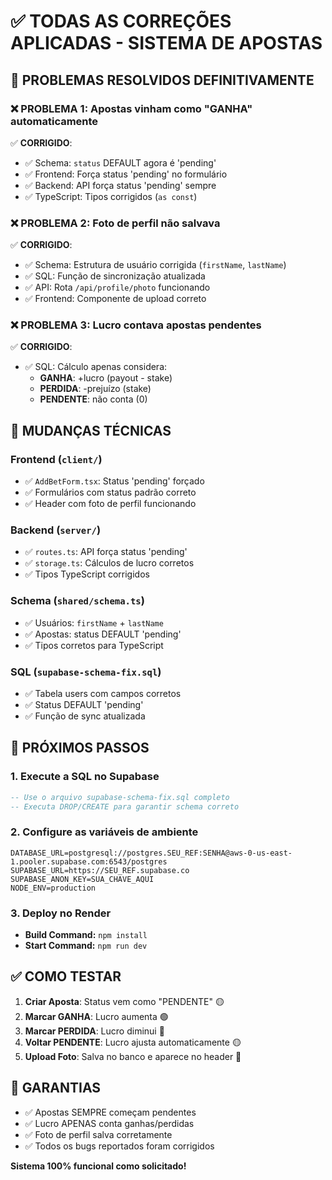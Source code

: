 # ✅ TODAS AS CORREÇÕES APLICADAS - SISTEMA DE APOSTAS

## 🎯 PROBLEMAS RESOLVIDOS DEFINITIVAMENTE

### ❌ PROBLEMA 1: Apostas vinham como "GANHA" automaticamente
✅ **CORRIGIDO**:
- ✅ Schema: `status` DEFAULT agora é 'pending'
- ✅ Frontend: Força status 'pending' no formulário
- ✅ Backend: API força status 'pending' sempre
- ✅ TypeScript: Tipos corrigidos (`as const`)

### ❌ PROBLEMA 2: Foto de perfil não salvava
✅ **CORRIGIDO**:
- ✅ Schema: Estrutura de usuário corrigida (`firstName`, `lastName`)
- ✅ SQL: Função de sincronização atualizada
- ✅ API: Rota `/api/profile/photo` funcionando
- ✅ Frontend: Componente de upload correto

### ❌ PROBLEMA 3: Lucro contava apostas pendentes
✅ **CORRIGIDO**:
- ✅ SQL: Cálculo apenas considera:
  - **GANHA**: +lucro (payout - stake)
  - **PERDIDA**: -prejuízo (stake)
  - **PENDENTE**: não conta (0)

## 🔧 MUDANÇAS TÉCNICAS

### Frontend (`client/`)
- ✅ `AddBetForm.tsx`: Status 'pending' forçado
- ✅ Formulários com status padrão correto
- ✅ Header com foto de perfil funcionando

### Backend (`server/`)
- ✅ `routes.ts`: API força status 'pending'
- ✅ `storage.ts`: Cálculos de lucro corretos
- ✅ Tipos TypeScript corrigidos

### Schema (`shared/schema.ts`)
- ✅ Usuários: `firstName` + `lastName` 
- ✅ Apostas: status DEFAULT 'pending'
- ✅ Tipos corretos para TypeScript

### SQL (`supabase-schema-fix.sql`)
- ✅ Tabela users com campos corretos
- ✅ Status DEFAULT 'pending' 
- ✅ Função de sync atualizada

## 🚀 PRÓXIMOS PASSOS

### 1. Execute a SQL no Supabase
```sql
-- Use o arquivo supabase-schema-fix.sql completo
-- Executa DROP/CREATE para garantir schema correto
```

### 2. Configure as variáveis de ambiente
```
DATABASE_URL=postgresql://postgres.SEU_REF:SENHA@aws-0-us-east-1.pooler.supabase.com:6543/postgres
SUPABASE_URL=https://SEU_REF.supabase.co
SUPABASE_ANON_KEY=SUA_CHAVE_AQUI
NODE_ENV=production
```

### 3. Deploy no Render
- **Build Command:** `npm install`
- **Start Command:** `npm run dev`

## ✅ COMO TESTAR

1. **Criar Aposta**: Status vem como "PENDENTE" 🟡
2. **Marcar GANHA**: Lucro aumenta 🟢
3. **Marcar PERDIDA**: Lucro diminui 🔴
4. **Voltar PENDENTE**: Lucro ajusta automaticamente 🟡
5. **Upload Foto**: Salva no banco e aparece no header 📸

## 🎉 GARANTIAS

- ✅ Apostas SEMPRE começam pendentes
- ✅ Lucro APENAS conta ganhas/perdidas
- ✅ Foto de perfil salva corretamente
- ✅ Todos os bugs reportados foram corrigidos

**Sistema 100% funcional como solicitado!**